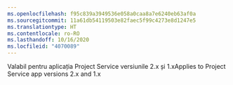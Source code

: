 ```yaml
---
ms.openlocfilehash: f95c839a3949536e058a0caa8a7e6240eb63af0a
ms.sourcegitcommit: 11a61db54119503e82faec5f99c4273e8d1247e5
ms.translationtype: HT
ms.contentlocale: ro-RO
ms.lasthandoff: 10/16/2020
ms.locfileid: "4070089"
---
```

<span data-ttu-id="35754-101">Valabil pentru aplicația Project Service versiunile 2.x și 1.x</span><span class="sxs-lookup"><span data-stu-id="35754-101">Applies to Project Service app versions 2.x and 1.x</span></span>
